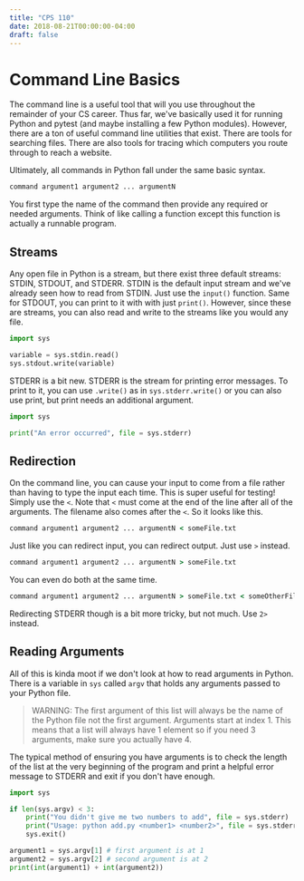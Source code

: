 ```yaml
---
title: "CPS 110"
date: 2018-08-21T00:00:00-04:00
draft: false
---
```


# Command Line Basics

The command line is a useful tool that will you use throughout the remainder of your CS career.  Thus far, we've basically used it for running Python and pytest (and maybe installing a few Python modules).  However, there are a ton of useful command line utilities that exist.  There are tools for searching files.  There are also tools for tracing which computers you route through to reach a website.

Ultimately, all commands in Python fall under the same basic syntax.

```cmd
command argument1 argument2 ... argumentN
```

You first type the name of the command then provide any required or needed arguments.  Think of like calling a function except this function is actually a runnable program.

## Streams

Any open file in Python is a stream, but there exist three default streams: STDIN, STDOUT, and STDERR.  STDIN is the default input stream and we've already seen how to read from STDIN.  Just use the `input()` function.  Same for STDOUT, you can print to it with with just `print()`.  However, since these are streams, you can also read and write to the streams like you would any file.

```py
import sys

variable = sys.stdin.read()
sys.stdout.write(variable)
```

STDERR is a bit new.  STDERR is the stream for printing error messages.  To print to it, you can use `.write()` as in `sys.stderr.write()` or you can also use print, but print needs an additional argument.

```py
import sys

print("An error occurred", file = sys.stderr)
```

## Redirection

On the command line, you can cause your input to come from a file rather than having to type the input each time.  This is super useful for testing!  Simply use the `<`.  Note that `<` must come at the end of the line after all of the arguments.  The filename also comes after the `<`.  So it looks like this.

```cmd
command argument1 argument2 ... argumentN < someFile.txt
```

Just like you can redirect input, you can redirect output.  Just use `>` instead.

```cmd
command argument1 argument2 ... argumentN > someFile.txt
```

You can even do both at the same time.

```cmd
command argument1 argument2 ... argumentN > someFile.txt < someOtherFile.txt
```

Redirecting STDERR though is a bit more tricky, but not much.  Use `2>` instead.

## Reading Arguments

All of this is kinda moot if we don't look at how to read arguments in Python.  There is a variable in `sys` called `argv` that holds any arguments passed to your Python file.

> WARNING: The first argument of this list will always be the name of the Python file not the first argument.  Arguments start at index 1.  This means that a list will always have 1 element so if you need 3 arguments, make sure you actually have 4.

The typical method of ensuring you have arguments is to check the length of the list at the very beginning of the program and print a helpful error message to STDERR and exit if you don't have enough.

```py
import sys

if len(sys.argv) < 3:
    print("You didn't give me two numbers to add", file = sys.stderr)
    print("Usage: python add.py <number1> <number2>", file = sys.stderr)
    sys.exit()

argument1 = sys.argv[1] # first argument is at 1
argument2 = sys.argv[2] # second argument is at 2
print(int(argument1) + int(argument2))
```